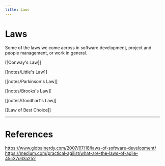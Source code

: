 ```yaml
---
title: Laws
---
```


# Laws

Some of the laws we come across in software development, project and people management, or work in general.

[[Conway's Law]]

[[notes/Little's Law]]

[[notes/Parkinson's Law]]

[[notes/Brooks's Law]]

[[notes/Goodhart's Law]]

[[Law of Best Choice]]

---
# References
https://www.globalnerdy.com/2007/07/18/laws-of-software-development/
https://medium.com/practical-agilist/what-are-the-laws-of-agile-45c37c63a252
